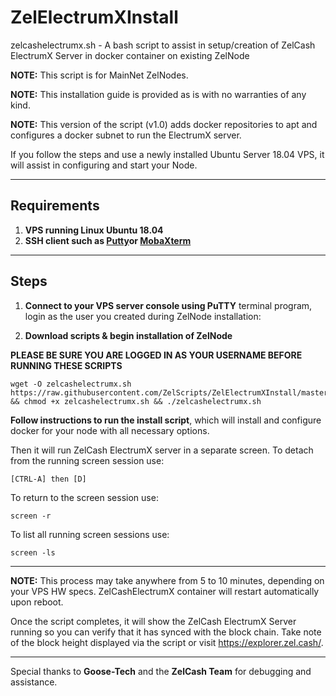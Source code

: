 # ZelElectrumXInstall
zelcashelectrumx.sh - A bash script to assist in setup/creation of ZelCash ElectrumX Server in docker container on existing ZelNode

**NOTE:** This script is for MainNet ZelNodes.

**NOTE:** This installation guide is provided as is with no warranties of any kind.

**NOTE:** This version of the script (v1.0) adds docker repositories to apt and configures a docker subnet to run the ElectrumX server.

If you follow the steps and use a newly installed Ubuntu Server 18.04 VPS, it will assist in configuring and start your Node.

***
## Requirements
1) **VPS running Linux Ubuntu 18.04**
2) **SSH client such as [Putty](https://www.putty.org/)or [MobaXterm](https://mobaxterm.mobatek.net/)**

***
## Steps

1) **Connect to your VPS server console using PuTTY** terminal program, login as the user you created during ZelNode installation:

2) **Download scripts & begin installation of ZelNode**

**PLEASE BE SURE YOU ARE LOGGED IN AS YOUR USERNAME BEFORE RUNNING THESE SCRIPTS**

```
wget -O zelcashelectrumx.sh https://raw.githubusercontent.com/ZelScripts/ZelElectrumXInstall/master/zelcashelectrumx.sh && chmod +x zelcashelectrumx.sh && ./zelcashelectrumx.sh
```

**Follow instructions to run the install script**, which will install and configure docker for your node with all necessary options.

Then it will run ZelCash ElectrumX server in a separate screen.
To detach from the running screen session use:

```
[CTRL-A] then [D]
```
To return to the screen session use:
```
screen -r
```
To list all running screen sessions use:
```
screen -ls
```

***
__NOTE:__ This process may take anywhere from 5 to 10 minutes, depending on your VPS HW specs. ZelCashElectrumX container will restart automatically upon reboot.

Once the script completes, it will show the ZelCash ElectrumX Server running so you can verify that it has synced with the block chain. Take note of the block height displayed via the script or visit https://explorer.zel.cash/.
***
Special thanks to **Goose-Tech** and the **ZelCash Team** for debugging and assistance.
